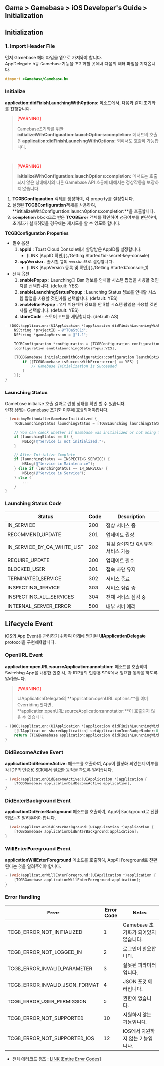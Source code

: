 ## Game > Gamebase > iOS Developer's Guide > Initialization

## Initialization

### 1. Import Header File
먼저 Gamebase 헤더 파일을 앱으로 가져와야 합니다.<br/>
AppDelegate.h등 Gamebase기능을 초기화할 곳에서 다음의 헤더 파일을 가져옵니다.

```objectivec
#import <Gamebase/Gamebase.h>
```



### Initialize
**application:didFinishLaunchingWithOptions:** 메소드에서, 다음과 같이 초기화를 진행합니다.


> <font color="red">[WARNING]</font><br/>
> 
> Gamebase초기화를 위한 **initializeWithConfiguration:launchOptions:completion:** 메서드의 호출은  **application:didFinishLaunchingWithOptions:** 외에서도 호출이 가능합니다.
>

<br/>


> <font color="red">[WARNING]</font><br/>
>
> **initializeWithConfiguration:launchOptions:completion:** 메서드는  호출되지 않은 상태에서의 다른 Gamebase API 호출에 대해서는 정상작동을 보장하지 않습니다.

1. **TCGBConfiguration** 객체를 생성하여, 각 property를 설정합니다.
2. 설정된 **TCGBConfiguration**객체를 사용하여, **initializeWithConfiguration:launchOptions:completion:**을 호출합니다.
3. **completion** block으로 받은 **TCGBError** 객체를 확인하여 성공여부를 판단하며, 초기화가 실패하였을 경우에는 재시도를 할 수 있도록 합니다.

**TCGBConfiguration Properties**
* 필수 옵션
	1. **appId** : Toast Cloud Console에서 할당받은 AppID를 설정합니다.
		* [LINK \[AppID 확인\]](./Getting Started#id-secret-key-console)
	2. **appVersion** : 출시할 앱의 version으로 설정합니다.
		* [LINK \[AppVersion 등록 및 확인\]](./Getting Started#console_1)
* 선택 옵션
    1. **enablePopup** : Launching과 Ban 정보를 안내할 시스템 팝업을 사용할 것인지를 선택합니다. (default: YES)
    2. **enableLaunchingStatusPopup** : Launching Status 정보를 안내할 시스템 팝업을 사용할 것인지를 선택합니다. (default: YES)
    3. **enableBanPopup** : 유저 이용제재 정보를 안내할 시스템 팝업을 사용할 것인지를 선택합니다. (default: YES)
    4. **storeCode** : 스토어 코드를 세팅합니다. (default: AS)

```objectivec
- (BOOL)application:(UIApplication *)application didFinishLaunchingWithOptions:(NSDictionary *)launchOptions {
    NSString *projectID = @"T0aStC1d";
    NSString *gameAppVersion = @"1.2";

    TCGBConfiguration *configuration = [TCGBConfiguration configurationWithAppID:projectID appVersion:gameAppVersion];
    [configuration enableLaunchingStatusPopup:YES];

    [TCGBGamebase initializeWithConfiguration:configuration launchOptions:launchOptions completion:^(id launchingData, TCGBError *error) {
        if ([TCGBGamebase isSuccessWithError:error] == YES) {
            // Gamebase Initialization is Succeeded
        }
    }];
}
```


### Launching Status

Gamebase initialize 호출 결과로 런칭 상태를 확인 할 수 있습니다.<br/>
런칭 상태는 Gamebase 초기화 이후에 호출되어야합니다.

```objectivec
- (void)myMethodAfterGamebaseInitialized {
    TCGBLaunchingStatus launchingStatus = [TCGBLaunching launchingStatus];

    // You can check whether if Gamebase was initialized or not using this launchingStatus
    if (launchingStatus == 0) {
        NSLog(@"Service is not initialized.");
    }

    // After Initialize Complete
    if (launchingStatus == INSPECTING_SERVICE) {
        NSLog(@"Service in Maintenance");
    } else if (launchingStatus == IN_SERVICE) {
        NSLog(@"Service in Service");
    } else {
        ...
    }
}

```

### Launching Status Code

| Status | Code | Description |
| --- | --- | --- |
| IN_SERVICE | 200 | 정상 서비스 중 |
| RECOMMEND_UPDATE | 201 | 업데이트 권장 |
| IN_SERVICE_BY_QA_WHITE_LIST | 202 | 점검 중이지만 QA 유저 서비스 가능 |
| REQUIRE_UPDATE | 300 | 업데이트 필수 |
| BLOCKED_USER | 301 | 접속 차단 유저 |
| TERMINATED_SERVICE | 302 | 서비스 종료 |
| INSPECTING_SERVICE | 303 | 서비스 점검 중 |
| INSPECTING_ALL_SERVICES | 304 | 전체 서비스 점검 중 |
| INTERNAL_SERVER_ERROR | 500 | 내부 서버 에러 |


## Lifecycle Event

iOS의 App Event를 관리하기 위하여 아래에 명기된 **UIApplicationDelegate** protocol을 구현해야합니다.

### OpenURL Event

**application:openURL:sourceApplication:annotation:** 메소드를 호출하여 Switching App을 사용한 인증 시, 각 IDP들의 인증용 SDK에서 필요한 동작을 하도록 알려줍니다.


> <font color="red">[WARNING]</font><br/>
>
> UIApplicationDelegate의 **application:openURL:options:**를 이미 Overriding 했다면, **application:openURL:sourceApplication:annotation:**이 호출되지 않을 수 있습니다.
>

```objectivec
- (BOOL)application:(UIApplication *)application didFinishLaunchingWithOptions:(NSDictionary *)launchOptions {
    [[UIApplication sharedApplication] setApplicationIconBadgeNumber:0];
    return [TCGBGamebase application:application didFinishLaunchingWithOptions:launchOptions];
}
```

### DidBecomeActive Event

**applicationDidBecomeActive:** 메소드를 호출하여, App이 활성화 되었는지 여부를 각 IDP의 인증용 SDK에서 필요한 동작을 하도록 알려줍니다.

```objectivec
- (void)applicationDidBecomeActive:(UIApplication *)application {
    [TCGBGamebase applicationDidBecomeActive:application];
}
```

### DidEnterBackground Event

**applicationDidEnterBackground** 메소드를 호출하여, App이 Background로 전환되었는지 알려주어야 합니다.

```objectivec
- (void)applicationDidEnterBackground:(UIApplication *)application {
    [TCGBGamebase applicationDidEnterBackground:application];
}
```

### WillEnterForeground Event

**applicationWillEnterForeground** 메소드를 호출하여, App이 Foreground로 전환된다는 것을 알려주어야 합니다.

```objectivec
- (void)applicationWillEnterForeground:(UIApplication *)application {
    [TCGBGamebase applicationWillEnterForeground:application];
}
```


### Error Handling



| Error | Error Code | Notes |
| ----- | ---------- | ----- |
| TCGB\_ERROR\_NOT\_INITIALIZED | 1 | Gamebase 초기화가 되어있지 않습니다. |
| TCGB\_ERROR\_NOT\_LOGGED\_IN | 2 | 로그인이 필요합니다. |
| TCGB\_ERROR\_INVALID\_PARAMETER | 3 | 잘못된 파라미터입니다. |
| TCGB\_ERROR\_INVALID\_JSON\_FORMAT | 4 | JSON 포맷 에러입니다. |
| TCGB\_ERROR\_USER\_PERMISSION | 5 | 권한이 없습니다. |
| TCGB\_ERROR\_NOT\_SUPPORTED | 10 | 지원하지 않는 기능입니다. |
| TCGB\_ERROR\_NOT\_SUPPORTED\_IOS | 12 | iOS에서 지원하지 않는 기능입니다. |



* 전체 에러코드 참조 : [LINK \[Entire Error Codes\]](./error-codes#client-sdk)